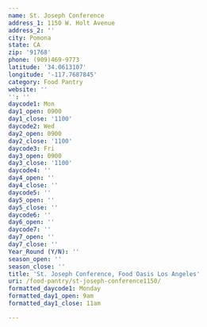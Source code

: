 ```yaml
---
name: St. Joseph Conference
address_1: 1150 W. Holt Avenue
address_2: ''
city: Pomona
state: CA
zip: '91768'
phone: (909)469-9773
latitude: '34.0613107'
longitude: '-117.7687845'
category: Food Pantry
website: ''
'': ''
daycode1: Mon
day1_open: 0900
day1_close: '1100'
daycode2: Wed
day2_open: 0900
day2_close: '1100'
daycode3: Fri
day3_open: 0900
day3_close: '1100'
daycode4: ''
day4_open: ''
day4_close: ''
daycode5: ''
day5_open: ''
day5_close: ''
daycode6: ''
day6_open: ''
daycode7: ''
day7_open: ''
day7_close: ''
Year_Round (Y/N): ''
season_open: ''
season_close: ''
title: 'St. Joseph Conference, Food Oasis Los Angeles'
uri: /food-pantry/st-joseph-conference1150/
formatted_daycode1: Monday
formatted_day1_open: 9am
formatted_day1_close: 11am

---
```

